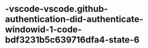 # -vscode-vscode.github-authentication-did-authenticate-windowid-1-code-bdf3231b5c639716dfa4-state-6
